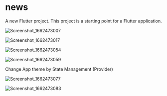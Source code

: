 # news

A new Flutter project.
This project is a starting point for a Flutter application.

![Screenshot_1662473007](https://user-images.githubusercontent.com/94858749/188656094-af4e7ee1-64ab-4050-be7a-5419ba4f5ed9.png)

![Screenshot_1662473017](https://user-images.githubusercontent.com/94858749/188656169-16093e2f-71e3-4fbb-a7f5-daf179b45e69.png)

![Screenshot_1662473054](https://user-images.githubusercontent.com/94858749/188656191-4d5f7a3e-99d2-4e5b-b39f-10080daa48a9.png)

![Screenshot_1662473059](https://user-images.githubusercontent.com/94858749/188656208-62f49736-a3f6-4578-b17b-c81a204a9759.png)

Change App theme by State Management (Provider)

![Screenshot_1662473077](https://user-images.githubusercontent.com/94858749/188656331-0454d1b1-6643-49f1-9f35-ab0c9ae7036d.png)

![Screenshot_1662473083](https://user-images.githubusercontent.com/94858749/188656366-8aa7f19c-ff89-4e2c-9256-c0366a4d4244.png)
